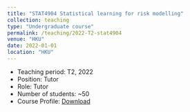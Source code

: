 ```yaml
---
title: "STAT4904 Statistical learning for risk modelling"
collection: teaching
type: "Undergraduate course"
permalink: /teaching/2022-T2-stat4904
venue: "HKU"
date: 2022-01-01
location: "HKU"
---
```

* Teaching period: T2, 2022
* Position: Tutor
* Role: Tutor
* Number of students: ~50
* Course Profile: [Download](https://vm.civeng.unsw.edu.au/courseprofiles/2019/2019-T1_CVEN3501x7193.pdf)
